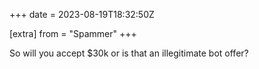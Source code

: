 +++
date = 2023-08-19T18:32:50Z

[extra]
from = "Spammer"
+++

So will you accept $30k or is that an illegitimate bot offer?
